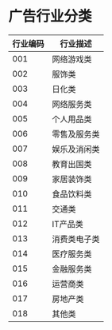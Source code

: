 #  广告行业分类
| 行业编码 | 行业描述 |
| ------| ------ |
|001|网络游戏类|
|002|服饰类|
|003|日化类|
|004|网络服务类|
|005|个人用品类|
|006|零售及服务类|
|007|娱乐及消闲类|
|008|教育出国类|
|009|家居装饰类|
|010|食品饮料类|
|011|交通类|
|012|IT产品类|
|013|消费类电子类|
|014|医疗服务类|
|015|金融服务类|
|016|运营商类|
|017|房地产类|
|018|其他类|
